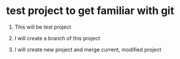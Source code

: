 # test project to get familiar with git

1) This will be test project

2) I will create a branch of this project

3) I will create new project and merge current, modified project
